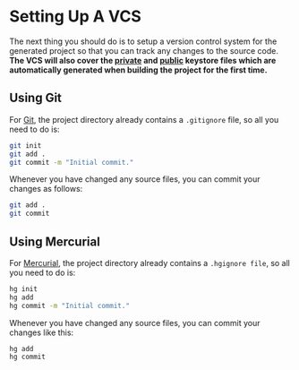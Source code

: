 # Setting Up A VCS

The next thing you should do is to setup a version control system for the generated project so that you can track any
changes to the source code.
**The VCS will also cover the [private](project-structure.html#key-generator) and
[public](project-structure.html#key-manager) keystore files which are automatically generated when building the project
for the first time.**

## Using Git

For [Git](https://git-scm.com/), the project directory already contains a `.gitignore` file, so all you need to do is:

``` bash
git init
git add .
git commit -m "Initial commit."
```

Whenever you have changed any source files, you can commit your changes as follows:

``` bash
git add .
git commit
```

## Using Mercurial

For [Mercurial](https://mercurial.selenic.com/), the project directory already contains a `.hgignore file`, so all you
need to do is:

``` bash
hg init
hg add
hg commit -m "Initial commit."
```

Whenever you have changed any source files, you can commit your changes like this:

``` bash
hg add
hg commit
```
